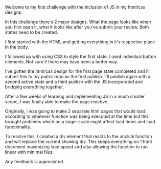 Welcome to my first challenge with the inclusion of JS in my html/css designs.

In this challenge there's 2 major designs. What the page looks like when you first open it, what it looks like after you've submit your review. Both states need to be created.

I first started with the HTML and getting everything in it's respective place in the body.

I followed up with using CSS to style the first state. I used individual button elements. Not sure if there may have been a better way.

I've gotten the html/css design for the first page state completed and i'll submit this to my public repo as the first publish. I'll publish again with a second active state and a third publish with the JS incorporated and bridging everything together.

After a few weeks of learning and implementing JS in a much smaller scope, I was finally able to make the page reactive.

Originally, I was going to make 2 separate html pages that would load according to whatever function was being executed at the time but this brought problems which on a larger scale might affect load times and load functionality.

To resolve this, I created a div element that reacts to the onclick function and will replace the current showing div. This keeps everything on 1 html document maximizing load speed and also allowing the function to run linear with minimal files.

Any feedback is appreciated
